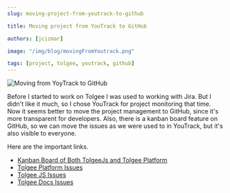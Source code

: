 ```yaml
---
slug: moving-project-from-youtrack-to-github

title: Moving project from YouTrack to GitHub

authors: [jcizmar]

image: "/img/blog/movingFromYoutrack.png"

tags: [project, tolgee, youtrack, github]
---
```


![Moving from YoyTrack to GitHub](/img/blog/movingFromYoutrack.png)

Before I started to work on Tolgee I was used to working with Jira. But I didn't like it much, so I chose YouTrack for
project monitoring that time. Now it seems better to move the project management to GitHub, since it's more transparent
for developers. Also, there is a kanban board feature on GitHub, so we can move the issues as we were used to in
YouTrack, but it's also visible to everyone.

<!--truncate-->

Here are the important links.

- [Kanban Board of Both TolgeeJs and Tolgee Platform](https://github.com/orgs/tolgee/projects/1)
- [Tolgee Platform Issues](https://github.com/tolgee/server/issues)
- [Tolgee JS Issues](https://github.com/tolgee/tolgee-js/issues)
- [Tolgee Docs Issues](https://github.com/tolgee/documentation)

